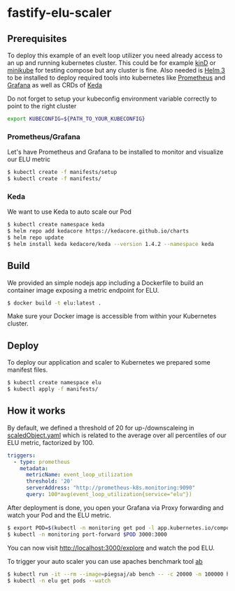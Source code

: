# fastify-elu-scaler

## Prerequisites

To deploy this example of an evelt loop utilizer you need already access to an up and running kubernetes cluster. This could be for example [kinD] or [minikube] for testing compose but any cluster is fine.
Also needed is [Helm 3] to be installed to deploy required tools into kubernetes like [Prometheus] and [Grafana] as well as CRDs of [Keda]

Do not forget to setup your kubeconfig environment variable correctly to point to the right cluster
```bash
export KUBECONFIG=${PATH_TO_YOUR_KUBECONFIG}
```
### Prometheus/Grafana

Let's have Prometheus and Grafana to be installed to monitor and visualize our ELU metric

```bash
$ kubectl create -f manifests/setup
$ kubectl create -f manifests/
```

### Keda
We want to use Keda to auto scale our Pod

```bash
$ kubectl create namespace keda
$ helm repo add kedacore https://kedacore.github.io/charts
$ helm repo update
$ helm install keda kedacore/keda --version 1.4.2 --namespace keda
```

## Build

We provided an simple nodejs app including a Dockerfile to build an container image exposing a metric endpoint for ELU.

```bash
$ docker build -t elu:latest .
```

Make sure your Docker image is accessible from within your Kubernetes cluster.

## Deploy

To deploy our application and scaler to Kubernetes we prepared some manifest files.

```bash
$ kubectl create namespace elu
$ kubectl apply -f manifests/
```

## How it works

By default, we defined a threshold of 20 for up-/downscaleing in [scaledObject.yaml](./manifests/scaledObject.yaml) which is related to the average over all percentiles of our ELU metric, factorized by 100.

```yaml
triggers:
  - type: prometheus
    metadata:
      metricName: event_loop_utilization
      threshold: '20'
      serverAddress: "http://prometheus-k8s.monitoring:9090"
      query: 100*avg(event_loop_utilization{service="elu"})
```

After deployment is done, you open your Grafana via Proxy forwarding and watch your Pod and the ELU metric.

```bash
$ export POD=$(kubectl -n monitoring get pod -l app.kubernetes.io/component=grafana --template '{{range .items}}{{.metadata.name}}{{"\n"}}{{end}}')
$ kubectl -n monitoring port-forward $POD 3000:3000
```

You can now visit [http://localhost:3000/explore] and watch the pod ELU.

To trigger your auto scaler you can use apaches benchmark tool [ab]

```bash
$ kubectl run -it --rm --image=piegsaj/ab bench -- -c 20000 -n 100000 http://elu.elu:3000
$ kubectl -n elu get pods --watch
```

[kinD]: https://kind.sigs.k8s.io/
[minikube]: https://minikube.sigs.k8s.io/
[Helm 3]: https://helm.sh/
[Prometheus]: https://prometheus.io/
[Grafana]: https://grafana.com/
[Keda]: https://keda.sh/
[ab]: https://httpd.apache.org/docs/2.4/programs/ab.html
[http://localhost:3000/explore]: http://localhost:3000/explore?orgId=1&left=%5B%22now-1h%22,%22now%22,%22prometheus%22,%7B%22exemplar%22:true,%22expr%22:%22100*avg(event_loop_utilization%7Bservice%3D%5C%22elu%5C%22%7D)%22%7D%5D